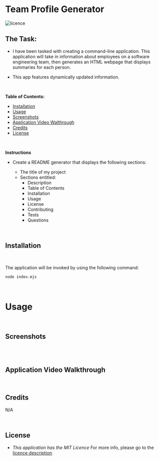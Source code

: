 # Team Profile Generator

![licence](https://img.shields.io/badge/licence-MIT-yellow.svg)

## The Task:

* I have been tasked with creating a command-line application. This application will take in information about employees on a software engineering team, then generates an HTML webpage that displays summaries for each person.

* This app features dynamically updated information.

<br>

**Table of Contents:**

* [Installation](#installation)
* [Usage](#usage)
* [Screenshots](#screenshots)
* [Application Video Walthrough](#application-video-walkthrough)
* [Credits](#credits)
* [License](#license)

<br>

**Instructions**

* Create a README generator that displays the following sections:

    * The title of my project 
    * Sections entitled:
      * Description 
      * Table of Contents 
      * Installation 
      * Usage 
      * License 
      * Contributing 
      * Tests 
      * Questions

<br>

## Installation

<br>

The application will be invoked by using the following command:

```bash
node index.mjs
```

<br>

# Usage

<br>

## Screenshots

<br>



<br>

## Application Video Walkthrough



<br>

## Credits

N/A

<br>

## License

* _This application has the MIT Licence_
For more info, please go to the [licence description](https://opensource.org/license/mit/)